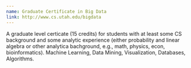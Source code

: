 ```yaml
---
name: Graduate Certificate in Big Data
link: http://www.cs.utah.edu/bigdata
---
```


A graduate level certicate (15 credits) for students with at least some CS background and some analytic experience (either probability and linear algebra or other analytica bachground, e.g., math, physics, econ, bioinformatics). Machine Learning, Data Mining, Visualization, Databases, Algorithms.
